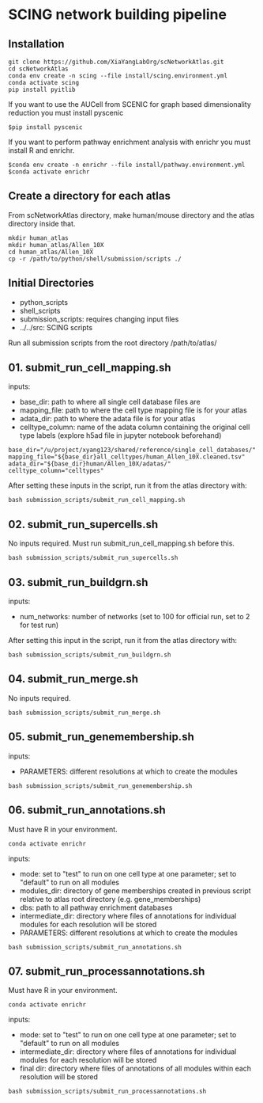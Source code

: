 # SCING network building pipeline

## Installation
```
git clone https://github.com/XiaYangLabOrg/scNetworkAtlas.git
cd scNetworkAtlas
conda env create -n scing --file install/scing.environment.yml 
conda activate scing
pip install pyitlib  
```

If you want to use the AUCell from SCENIC for graph based dimensionality reduction you must install pyscenic  
```
$pip install pyscenic
```
If you want to perform pathway enrichment analysis with enrichr you must install R and enrichr. 
```  
$conda env create -n enrichr --file install/pathway.environment.yml
$conda activate enrichr
```

## Create a directory for each atlas
From scNetworkAtlas directory, make human/mouse directory and the atlas directory inside that.
```
mkdir human_atlas
mkdir human_atlas/Allen_10X
cd human_atlas/Allen_10X
cp -r /path/to/python/shell/submission/scripts ./
```

## Initial Directories
- python_scripts
- shell_scripts
- submission_scripts: requires changing input files
- ../../src: SCING scripts

Run all submission scripts from the root directory /path/to/atlas/


## 01. submit_run_cell_mapping.sh
inputs: 
- base_dir: path to where all single cell database files are
- mapping_file: path to where the cell type mapping file is for your atlas
- adata_dir: path to where the adata file is for your atlas
- celltype_column: name of the adata column containing the original cell type labels (explore h5ad file in jupyter notebook beforehand)

```
base_dir="/u/project/xyang123/shared/reference/single_cell_databases/"
mapping_file="${base_dir}all_celltypes/human_Allen_10X.cleaned.tsv"
adata_dir="${base_dir}human/Allen_10X/adatas/"
celltype_column="celltypes"
```
After setting these inputs in the script, run it from the atlas directory with: <br>
```
bash submission_scripts/submit_run_cell_mapping.sh
```

## 02. submit_run_supercells.sh
No inputs required. Must run submit_run_cell_mapping.sh before this.
```
bash submission_scripts/submit_run_supercells.sh
```

## 03. submit_run_buildgrn.sh
inputs:
- num_networks: number of networks (set to 100 for official run, set to 2 for test run)

After setting this input in the script, run it from the atlas directory with: <br>
```
bash submission_scripts/submit_run_buildgrn.sh
```

## 04. submit_run_merge.sh
No inputs required.
```
bash submission_scripts/submit_run_merge.sh
```

## 05. submit_run_genemembership.sh
inputs:
- PARAMETERS: different resolutions at which to create the modules
```
bash submission_scripts/submit_run_genemembership.sh
```

## 06. submit_run_annotations.sh
Must have R in your environment.
```
conda activate enrichr
```

inputs:
- mode: set to "test" to run on one cell type at one parameter; set to "default" to run on all modules
- modules_dir: directory of gene memberships created in previous script relative to atlas root directory (e.g. gene_memberships)
- dbs: path to all pathway enrichment databases
- intermediate_dir: directory where files of annotations for individual modules for each resolution will be stored
- PARAMETERS: different resolutions at which to create the modules
```
bash submission_scripts/submit_run_annotations.sh
```

## 07. submit_run_processannotations.sh
Must have R in your environment.
```
conda activate enrichr
```
inputs:
- mode: set to "test" to run on one cell type at one parameter; set to "default" to run on all modules
- intermediate_dir: directory where files of annotations for individual modules for each resolution will be stored
- final dir: directory where files of annotations of all modules within each resolution will be stored
```
bash submission_scripts/submit_run_processannotations.sh
```
